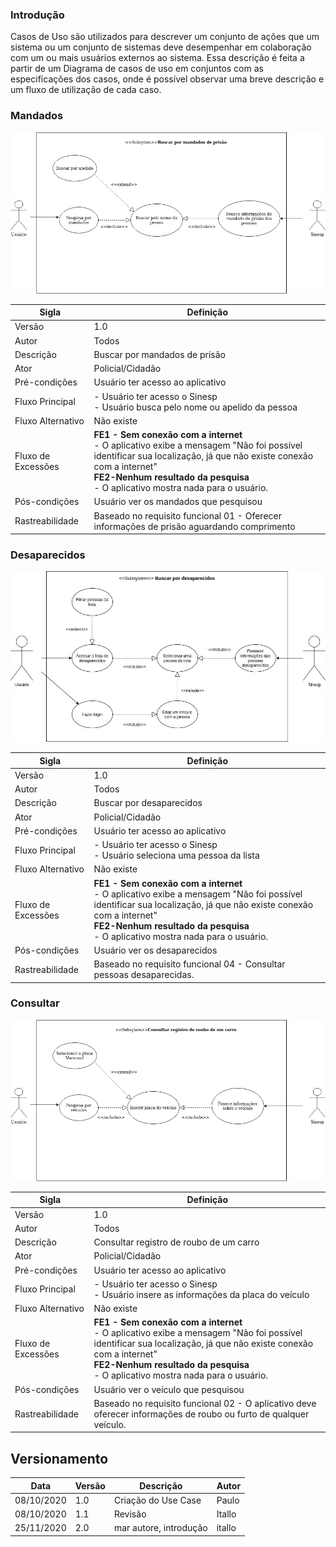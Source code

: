 ### Introdução
Casos de Uso são utilizados para descrever um conjunto de ações que um sistema ou um conjunto de sistemas deve desempenhar em colaboração com um ou mais usuários externos ao sistema. Essa descrição é feita a partir de um Diagrama de casos de uso em conjuntos com as especificações dos casos, onde é possível observar uma breve descrição e um fluxo de utilização de cada caso.


### Mandados

![UseCaseMandado](../Images/mandado_prisao.png)

Sigla | Definição
----- | ---------
Versão | 1.0
Autor | Todos
Descrição | Buscar por mandados de prisão
Ator | Policial/Cidadão
Pré-condições | Usuário ter acesso ao aplicativo
Fluxo Principal | - Usuário ter acesso o Sinesp</br> - Usuário busca pelo nome ou apelido da pessoa
Fluxo Alternativo | Não existe
Fluxo de Excessões | **FE1 - Sem conexão com a internet**<br/> - O aplicativo exibe a mensagem "Não foi possível identificar sua localização, já que não existe conexão com a internet"</br> **FE2-Nenhum resultado da pesquisa**</br> - O aplicativo mostra nada para o usuário.
Pós-condições | Usuário ver os mandados que pesquisou
Rastreabilidade | Baseado no requisito funcional 01 - Oferecer informações de prisão aguardando comprimento

### Desaparecidos

![UseCaseDesaparecido](../Images/desaparecidos.jpg)

Sigla | Definição
----- | ---------
Versão | 1.0
Autor | Todos
Descrição | Buscar por desaparecidos
Ator | Policial/Cidadão
Pré-condições | Usuário ter acesso ao aplicativo
Fluxo Principal | - Usuário ter acesso o Sinesp</br> - Usuário seleciona uma pessoa da lista
Fluxo Alternativo | Não existe
Fluxo de Excessões | **FE1 - Sem conexão com a internet**<br/> - O aplicativo exibe a mensagem "Não foi possível identificar sua localização, já que não existe conexão com a internet"</br> **FE2-Nenhum resultado da pesquisa**</br> - O aplicativo mostra nada para o usuário.
Pós-condições | Usuário ver os desaparecidos
Rastreabilidade | Baseado no requisito funcional 04 - Consultar pessoas desaparecidas.

### Consultar

![UseCaseDesaparecido](../Images/consultar_registro.png)

Sigla | Definição
----- | ---------
Versão | 1.0
Autor | Todos
Descrição | Consultar registro de roubo de um carro
Ator | Policial/Cidadão
Pré-condições | Usuário ter acesso ao aplicativo
Fluxo Principal | - Usuário ter acesso o Sinesp</br> - Usuário insere as informações da placa do veículo
Fluxo Alternativo | Não existe
Fluxo de Excessões | **FE1 - Sem conexão com a internet**<br/> - O aplicativo exibe a mensagem "Não foi possível identificar sua localização, já que não existe conexão com a internet"</br> **FE2-Nenhum resultado da pesquisa**</br> - O aplicativo mostra nada para o usuário.
Pós-condições | Usuário ver o veículo que pesquisou
Rastreabilidade | Baseado no requisito funcional 02 - O aplicativo deve oferecer informações de roubo ou furto de qualquer veículo.

## Versionamento
Data | Versão | Descrição | Autor 
------ | --------- | ---------- | --------
08/10/2020 | 1.0 | Criação do Use Case | Paulo
08/10/2020 | 1.1 | Revisão | Itallo
25/11/2020 | 2.0 | mar autore, introdução | itallo